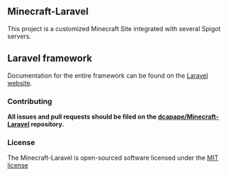 ## Minecraft-Laravel

This project is a customized Minecraft Site integrated with several Spigot servers.

## Laravel framework

Documentation for the entire framework can be found on the [Laravel website](http://laravel.com/docs).

### Contributing

**All issues and pull requests should be filed on the [dcapape/Minecraft-Laravel](https://github.com/dcapape/Minecraft-Laravel) repository.**

### License

The Minecraft-Laravel is open-sourced software licensed under the [MIT license](http://opensource.org/licenses/MIT)
